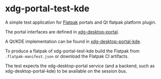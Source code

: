 # xdg-portal-test-kde

A simple test application for [Flatpak](http://www.flatpak.org) portals and Qt flatpak platform plugin.

The portal interfaces are defined in [xdg-desktop-portal](https://github.com/flatpak/xdg-desktop-portal).

A Qt/KDE implementation can be found in [xdg-desktop-portal-kde](https://invent.kde.org/plasma/xdg-desktop-portal-kde/).

To produce a flatpak of xdg-portal-test-kde build the Flatpak from `.flatpak-manifest.json` or download the Flatpak CI artifacts.

The test expects the xdg-desktop-portal service (and a backend, such as xdg-desktop-portal-kde) to be available on the session bus.
